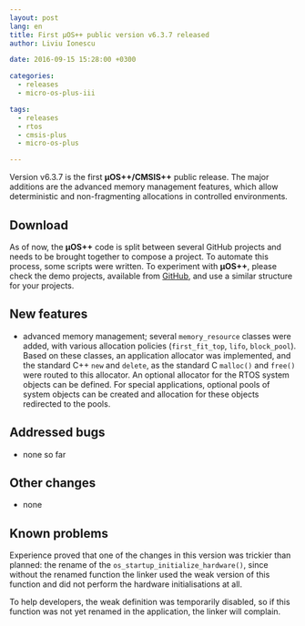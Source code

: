 ```yaml
---
layout: post
lang: en
title: First µOS++ public version v6.3.7 released
author: Liviu Ionescu

date: 2016-09-15 15:28:00 +0300

categories:
  - releases
  - micro-os-plus-iii

tags:
  - releases
  - rtos
  - cmsis-plus
  - micro-os-plus

---
```


Version v6.3.7 is the first **µOS++/CMSIS++** public release. The major additions are the advanced memory management features, which allow deterministic and non-fragmenting allocations in controlled environments.

## Download

As of now, the **µOS++** code is split between several GitHub projects and needs to be brought together to compose a project.
To automate this process, some scripts were written. To experiment with **µOS++**, please check the demo projects, available from [GitHub](https://github.com/micro-os-plus/eclipse-demo-projects), and use a similar structure for your projects.

## New features

- advanced memory management; several `memory_resource` classes were added, with various allocation policies (`first_fit_top`, `lifo`, `block_pool`). Based on these classes, an application allocator was implemented, and the standard C++ `new` and `delete`, as the standard C `malloc()` and `free()` were routed to this allocator. An optional allocator for the RTOS system objects can be defined. For special applications, optional pools of system objects can be created and allocation for these objects redirected to the pools.

## Addressed bugs

- none so far

## Other changes

- none

## Known problems

Experience proved that one of the changes in this version was trickier than planned: the rename of the `os_startup_initialize_hardware()`, since without the renamed function the linker used the weak version of this function and did not perform the hardware initialisations at all.

To help developers, the weak definition was temporarily disabled, so if this function was not yet renamed in the application, the linker will complain.

